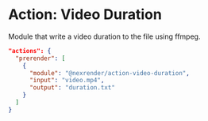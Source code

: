 # Action: Video Duration

Module that write a video duration to the file using ffmpeg.

```json
"actions": {
  "prerender": [
    {
      "module": "@nexrender/action-video-duration",
      "input": "video.mp4",
      "output": "duration.txt"
    }
  ]
}
```
